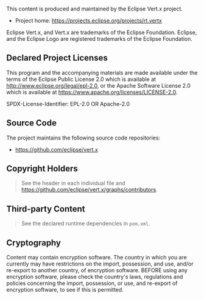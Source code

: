 This content is produced and maintained by the Eclipse Vert.x project.

* Project home: https://projects.eclipse.org/projects/rt.vertx

Eclipse Vert.x, and Vert.x are trademarks of the Eclipse Foundation. Eclipse,
and the Eclipse Logo are registered trademarks of the Eclipse Foundation.

## Declared Project Licenses

This program and the accompanying materials are made available under the
terms of the Eclipse Public License 2.0 which is available at
http://www.eclipse.org/legal/epl-2.0, or the Apache Software License
2.0 which is available at https://www.apache.org/licenses/LICENSE-2.0.

SPDX-License-Identifier: EPL-2.0 OR Apache-2.0

## Source Code

The project maintains the following source code repositories:

* https://github.com/eclipse/vert.x

## Copyright Holders

> See the header in each individual file and https://github.com/eclipse/vert.x/graphs/contributors.

## Third-party Content

> See the declared runtime dependencies in `pom.xml`.

## Cryptography

Content may contain encryption software. The country in which you are currently
may have restrictions on the import, possession, and use, and/or re-export to
another country, of encryption software. BEFORE using any encryption software,
please check the country's laws, regulations and policies concerning the import,
possession, or use, and re-export of encryption software, to see if this is
permitted.

